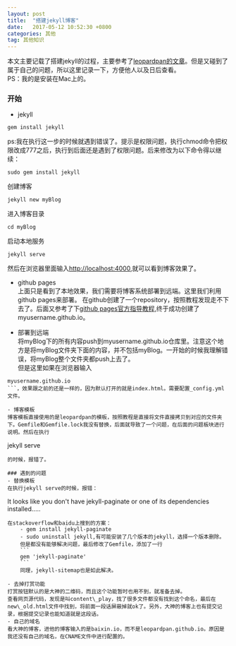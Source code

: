 ```yaml
---
layout: post
title:  "搭建jekyll博客"
date:   2017-05-12 10:52:30 +0800
categories: 其他
tag: 其他知识
---
```


本文主要记载了搭建jekyll的过程，主要参考了[leopardpan的文章](baixin.io/2016/10/jekyll_tutorials1/)。但是又碰到了属于自己的问题，所以这里记录一下，方便他人以及日后查看。  
PS：我的是安装在Mac上的。

### 开始
- jekyll  
```
gem install jekyll 
```
ps:我在执行这一步的时候就遇到错误了。提示是权限问题，执行chmod命令把权限改成777之后，执行到后面还是遇到了权限问题。后来修改为以下命令得以继续：
```
sudo gem install jekyll
```
创建博客
```
jekyll new myBlog
```
进入博客目录 
```
cd myBlog
```
启动本地服务
```
jekyll serve
```
然后在浏览器里面输入[http://localhost:4000](http://localhost:4000),就可以看到博客效果了。

- github pages  
上面只是看到了本地效果，我们需要将博客系统部署到远端。这里我们利用github pages来部署。
在github创建了一个repository，按照教程发现走不下去了。后面又参考了下[github pages官方指导教程](https://pages.github.com/),终于成功创建了myusername.github.io。

- 部署到远端  
将myBlog下的所有内容push到myusername.github.io仓库里。注意这个地方是将myBlog文件夹下面的内容，并不包括myBlog。一开始的时候我理解错误，将myBlog整个文件夹都push上去了。  
但是这里如果在浏览器输入
```
myusername.github.io
```，效果跟之前的还是一样的，因为默认打开的就是index.html。需要配置_config.yml文件。

- 博客模板  
博客模板直接使用的是leopardpan的模板，按照教程是直接将文件直接拷贝到对应的文件夹下。Gemfile和Gemfile.lock我没有替换，后面就导致了一个问题，在后面的问题板块进行说明。然后在执行
```
jekyll serve
```
的时候，报错了。

### 遇到的问题
- 替换模板  
在执行jekyll serve的时候，报错：  
```
It looks like you don't have jekyll-paginate or one of its dependencies installed.....
```
在stackoverflow和baidu上搜到的方案：
	- gem install jekyll-paginate
	- sudo uninstall jekyll,有可能安装了几个版本的jekyll，选择一个版本删除。  
	但是都没有能够解决问题，最后修改了Gemfile，添加了一行
	```
	gem 'jekyll-paginate'
	```  
	同理，jekyll-sitemap也是如此解决。

- 去掉打赏功能  
打赏按钮默认的是大神的二维码，而且这个功能暂时也用不到，就准备去掉。  
查看网页源代码，发现是叫content\_play，找了很多文件都没有找到这个命名，最后在new\_old.html文件中找到，将前面一段话屏蔽掉就ok了。另外，大神的博客上也有提交记录，根据提交记录也能知道就是这段话。
- 自己的域名  
看大神的博客，进他的博客输入的是baixin.io，而不是leopardpan.github.io。原因是我还没有自己的域名，在CNAME文件中进行配置的。
